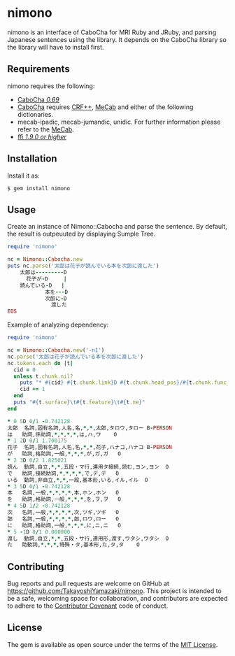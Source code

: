 # nimono

nimono is an interface of CaboCha for MRI Ruby and JRuby, and parsing Japanese
sentences using the library.
It depends on the CaboCha library so the library will have to install first.

## Requirements

nimono requires the following:

- [CaboCha _0.69_](https://taku910.github.io/cabocha/)
- [CaboCha](https://taku910.github.io/cabocha/) requires [CRF++](https://taku910.github.io/crfpp/), [MeCab](http://taku910.github.io/mecab/#download) and either of the following dictionaries.
- mecab-ipadic, mecab-jumandic, unidic. For further information please refer to the [MeCab](http://taku910.github.io/mecab/#).
- [ffi _1.9.0 or higher_](https://rubygems.org/gems/ffi)

## Installation

Install it as:

    $ gem install nimono

## Usage

Create an instance of Nimono::Cabocha and parse the sentence.
By default, the result is outpeuuted by displaying Sumple Tree.

```ruby
require 'nimono'

nc = Nimono::Cabocha.new
puts nc.parse('太郎は花子が読んでいる本を次郎に渡した')
    太郎は---------D
      花子が-D     |
    読んでいる-D   |
            本を---D
            次郎に-D
              渡した
EOS
```
Example of analyzing dependency:
```ruby
require 'nimono'

nc = Nimono::Cabocha.new('-n1')
nc.parse('太郎は花子が読んでいる本を次郎に渡した')
nc.tokens.each do |t|
  cid = 0
  unless t.chunk.nil?
    puts "* #{cid} #{t.chunk.link}D #{t.chunk.head_pos}/#{t.chunk.func_pos} #{'%6f' % t.chunk.score}"
    cid += 1
  end
  puts "#{t.surface}\t#{t.feature}\t#{t.ne}"
end

* 0 5D 0/1 -0.742128
太郎	名詞,固有名詞,人名,名,*,*,太郎,タロウ,タロー	B-PERSON
は	助詞,係助詞,*,*,*,*,は,ハ,ワ	O
* 1 2D 0/1 1.700175
花子	名詞,固有名詞,人名,名,*,*,花子,ハナコ,ハナコ	B-PERSON
が	助詞,格助詞,一般,*,*,*,が,ガ,ガ	O
* 2 3D 0/2 1.825021
読ん	動詞,自立,*,*,五段・マ行,連用タ接続,読む,ヨン,ヨン	O
で	助詞,接続助詞,*,*,*,*,で,デ,デ	O
いる	動詞,非自立,*,*,一段,基本形,いる,イル,イル	O
* 3 5D 0/1 -0.742128
本	名詞,一般,*,*,*,*,本,ホン,ホン	O
を	助詞,格助詞,一般,*,*,*,を,ヲ,ヲ	O
* 4 5D 1/2 -0.742128
次	名詞,一般,*,*,*,*,次,ツギ,ツギ	O
郎	名詞,一般,*,*,*,*,郎,ロウ,ロー	O
に	助詞,格助詞,一般,*,*,*,に,ニ,ニ	O
* 5 -1D 0/1 0.000000
渡し	動詞,自立,*,*,五段・サ行,連用形,渡す,ワタシ,ワタシ	O
た	助動詞,*,*,*,特殊・タ,基本形,た,タ,タ	O

```
## Contributing

Bug reports and pull requests are welcome on GitHub at https://github.com/TakayoshiYamazaki/nimono. This project is intended to be a safe, welcoming space for collaboration, and contributors are expected to adhere to the [Contributor Covenant](http://contributor-covenant.org) code of conduct.


## License

The gem is available as open source under the terms of the [MIT License](http://opensource.org/licenses/MIT).


